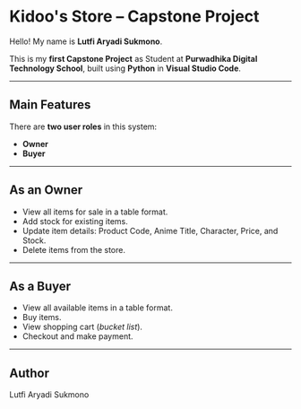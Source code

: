 # Kidoo's Store – Capstone Project

Hello! My name is **Lutfi Aryadi Sukmono**.

This is my **first Capstone Project** as Student at **Purwadhika Digital Technology School**, built using **Python** in **Visual Studio Code**.

---

## Main Features

There are **two user roles** in this system:
- **Owner**
- **Buyer**

---

## As an Owner

- View all items for sale in a table format.
- Add stock for existing items.
- Update item details: Product Code, Anime Title, Character, Price, and Stock.
- Delete items from the store.

---

## As a Buyer

- View all available items in a table format.
- Buy items.
- View shopping cart (*bucket list*).
- Checkout and make payment.

---

## Author
Lutfi Aryadi Sukmono
  

